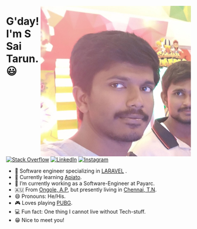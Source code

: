 
<p align="center">
<img src="https://github.com/saitarun135/saitarun135/raw/main/IMG_20200406_135334_934.jpg" width="410" height="410" radius="50" alt="image-loading-soon" align="right" />
</p>

# G'day! I'm S Sai Tarun. 😃

<p align="left">
 <a href="https://stackoverflow.com/users/16411283/sai-tarun">
<img src="https://img.shields.io/badge/-Stack%20Overflow-%23f48024" alt="Stack Overflow" /></a> 
<a href="https://www.linkedin.com/in/">
<img src="https://img.shields.io/badge/-LinkedIn-%233781da" alt="LinkedIn"/></a> 
 <a href="https://www.instagram.com/sai_tarun_pup">
<img src="https://img.shields.io/badge/-Instagram-%23eb13a5" alt="Instagram" /></a> 
</p>

* 📱 Software engineer specializing in [LARAVEL](https://laravel.com/docs) .
* 🚗 Currently learning  [Apiato](https://apiato.io/).
* 👯 I’m currently working as a Software-Engineer at Payarc.
* 🇦🇺 From [Ongole, A.P](https://en.wikipedia.org/wiki/Ongole), but presently living in [Chennai, T.N](https://en.wikipedia.org/wiki/Chennai).
* 😄 Pronouns: He/His.
* 🎮 Loves playing [PUBG](https://na.battlegrounds.pubg.com/).
* 💻 Fun fact: One thing I cannot live without Tech-stuff. 
* 😁 Nice to meet you!


